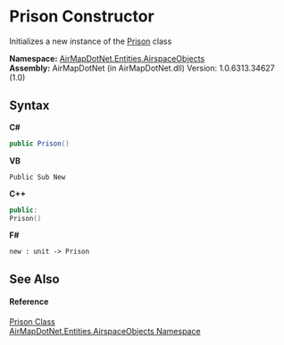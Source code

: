 # Prison Constructor 
 

Initializes a new instance of the <a href="T_AirMapDotNet_Entities_AirspaceObjects_Prison">Prison</a> class

**Namespace:**&nbsp;<a href="N_AirMapDotNet_Entities_AirspaceObjects">AirMapDotNet.Entities.AirspaceObjects</a><br />**Assembly:**&nbsp;AirMapDotNet (in AirMapDotNet.dll) Version: 1.0.6313.34627 (1.0)

## Syntax

**C#**<br />
``` C#
public Prison()
```

**VB**<br />
``` VB
Public Sub New
```

**C++**<br />
``` C++
public:
Prison()
```

**F#**<br />
``` F#
new : unit -> Prison
```


## See Also


#### Reference
<a href="T_AirMapDotNet_Entities_AirspaceObjects_Prison">Prison Class</a><br /><a href="N_AirMapDotNet_Entities_AirspaceObjects">AirMapDotNet.Entities.AirspaceObjects Namespace</a><br />